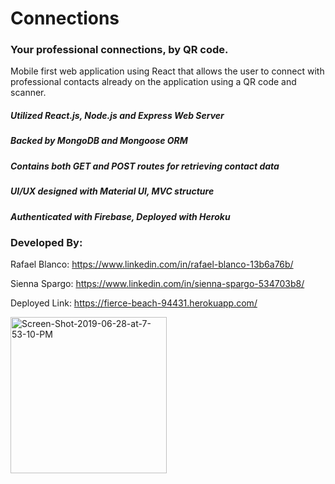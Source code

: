 # Connections

### Your professional connections, by QR code.
Mobile first web application using React that allows the user to connect with professional contacts already on the application using a QR code and scanner. 

##### Utilized React.js, Node.js and Express Web Server
##### Backed by MongoDB and Mongoose ORM
##### Contains both GET and POST routes for retrieving contact data
##### UI/UX designed with Material UI, MVC structure
##### Authenticated with Firebase, Deployed with Heroku

### Developed By:

Rafael Blanco: https://www.linkedin.com/in/rafael-blanco-13b6a76b/

Sienna Spargo: https://www.linkedin.com/in/sienna-spargo-534703b8/

Deployed Link: https://fierce-beach-94431.herokuapp.com/


<p align="left">
  <a href="https://fierce-beach-94431.herokuapp.com/"> <img src="https://i.ibb.co/XD0Sv0Y/Screen-Shot-2019-06-28-at-7-53-10-PM.jpg" alt="Screen-Shot-2019-06-28-at-7-53-10-PM" width="250" title="homepage"></a>
</p>
